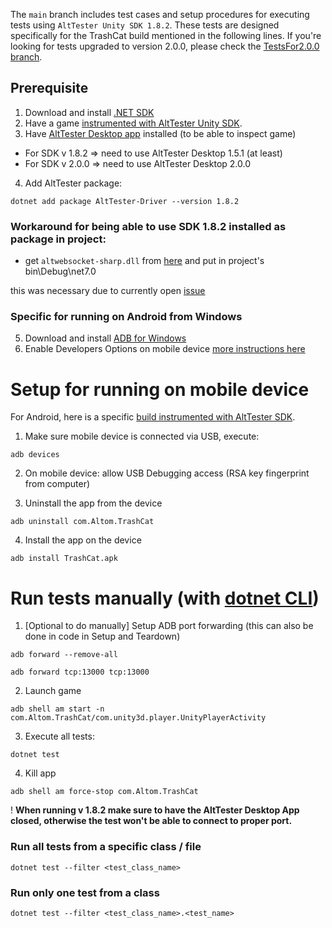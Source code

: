 The `main` branch includes test cases and setup procedures for executing tests using `AltTester Unity SDK 1.8.2`. These tests are designed specifically for the TrashCat build mentioned in the following lines. If you're looking for tests upgraded to version 2.0.0, please check the [TestsFor2.0.0 branch](https://github.com/alttester/EXAMPLES-TrashCat-Tests/tree/TestsFor2.0.0).

## Prerequisite

1. Download and install [.NET SDK](https://dotnet.microsoft.com/en-us/download)
2. Have a game [instrumented with AltTester Unity SDK](https://alttester.com/app/uploads/AltTester/TrashCat/TrashCatStandAlone182FNoTutorial.zip).
3. Have [AltTester Desktop app](https://github.com/alttester/AltTester-Unity-SDK/releases) installed (to be able to inspect game)
- For SDK v 1.8.2 => need to use AltTester Desktop 1.5.1 (at least)
- For SDK v 2.0.0 => need to use AltTester Desktop 2.0.0
4. Add AltTester package:
```
dotnet add package AltTester-Driver --version 1.8.2
```

### Workaround for being able to use SDK 1.8.2 installed as package in project:
- get `altwebsocket-sharp.dll` from [here](https://github.com/alttester/AltTester-Unity-SDK/tree/development/Assets/AltTester/Runtime/3rdParty/websocket-sharp/netstandard2.0) and put in project's bin\Debug\net7.0

this was necessary due to currently open [issue](https://github.com/alttester/AltTester-Unity-SDK/issues/1192)

### Specific for running on Android from Windows
5. Download and install [ADB for Windows](https://dl.google.com/android/repository/platform-tools-latest-windows.zip)
6. Enable Developers Options on mobile device [more instructions here](https://www.xda-developers.com/install-adb-windows-macos-linux/)

# Setup for running on mobile device
For Android, here is a specific [build instrumented with AltTester SDK](https://alttester.com/app/uploads/AltTester/TrashCat/TrashCatAndroid182FNoTutorial.zip).

1. Make sure mobile device is connected via USB, execute:

```
adb devices
```

2. On mobile device: allow USB Debugging access (RSA key fingerprint from computer)

3. Uninstall the app from the device

```
adb uninstall com.Altom.TrashCat
```

4. Install the app on the device

```
adb install TrashCat.apk
```

# Run tests manually (with [dotnet CLI](https://learn.microsoft.com/en-us/dotnet/core/tools/dotnet-test))

1. [Optional to do manually] Setup ADB port forwarding (this can also be done in code in Setup and Teardown)

```
adb forward --remove-all
```

```
adb forward tcp:13000 tcp:13000
```

2. Launch game

```
adb shell am start -n com.Altom.TrashCat/com.unity3d.player.UnityPlayerActivity
```

3. Execute all tests:

```
dotnet test
```

4. Kill app
```
adb shell am force-stop com.Altom.TrashCat
```

! **When running v 1.8.2 make sure to have the AltTester Desktop App closed, otherwise the test won't be able to connect to proper port.**

### Run all tests from a specific class / file

```
dotnet test --filter <test_class_name>
```

### Run only one test from a class

```
dotnet test --filter <test_class_name>.<test_name>
```

